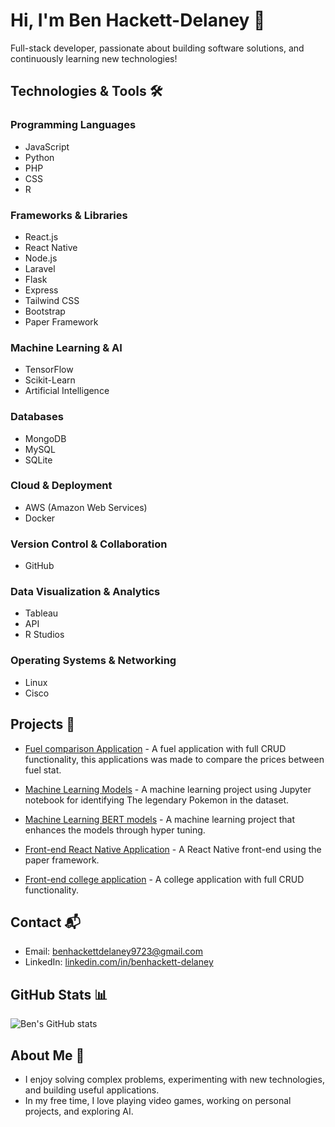 # Hi, I'm Ben Hackett-Delaney 👋
Full-stack developer, passionate about building software solutions, and continuously learning new technologies!

## Technologies & Tools 🛠️

### Programming Languages
- JavaScript
- Python
- PHP
- CSS
- R

### Frameworks & Libraries
- React.js
- React Native
- Node.js
- Laravel
- Flask
- Express
- Tailwind CSS
- Bootstrap
- Paper Framework

### Machine Learning & AI
- TensorFlow
- Scikit-Learn
- Artificial Intelligence

### Databases
- MongoDB
- MySQL
- SQLite

### Cloud & Deployment
- AWS (Amazon Web Services)
- Docker

### Version Control & Collaboration
- GitHub

### Data Visualization & Analytics
- Tableau
- API
- R Studios

### Operating Systems & Networking
- Linux
- Cisco


## Projects 🚀
- [Fuel comparison Application](https://github.com/Benhackettdelaney/prof-practise-api) - A fuel application with full CRUD functionality, this applications was made to compare the prices between fuel stat.

- [Machine Learning Models](https://github.com/IADT-CC-Y4-AI2/machine-learning-with-python-and-scikit-learn-Benhackettdelaney) - A machine learning project using Jupyter notebook for identifying The legendary Pokemon in the dataset.

- [Machine Learning BERT models](https://github.com/IADT-CC-Y4-AI2/deep-learning-with-tensorflow-and-or-gemini-api-Benhackettdelaney) - A machine learning project that enhances the models through hyper tuning.

- [Front-end React Native Application](https://github.com/Benhackettdelaney/AJ-CA2) - A React Native front-end using the paper framework.

- [Front-end college application](https://github.com/Benhackettdelaney/AJ-CA2) - A college application with full CRUD functionality.
## Contact 📬
- Email: benhackettdelaney9723@gmail.com
- LinkedIn: [linkedin.com/in/benhackett-delaney](https://linkedin.com/in/benhackett-delaney)

## GitHub Stats 📊
![Ben's GitHub stats](https://github-readme-stats.vercel.app/api?username=Benhackettdelaney&show_icons=true&hide_title=true&count_private=true&theme=radical)

## About Me 🌱
- I enjoy solving complex problems, experimenting with new technologies, and building useful applications.
- In my free time, I love playing video games, working on personal projects, and exploring AI.

